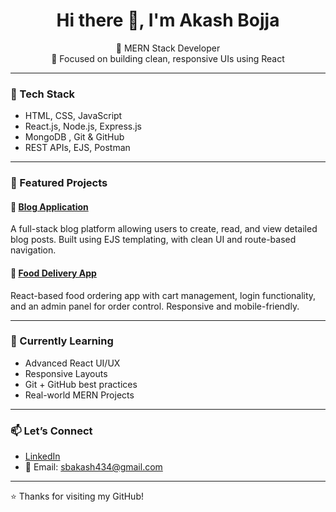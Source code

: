 <h1 align="center">Hi there 👋, I'm Akash Bojja</h1>

<p align="center">
  🚀 MERN Stack Developer <br/>
  🎯 Focused on building clean, responsive UIs using React <br/>
</p>

---

### 🔧 Tech Stack
- HTML, CSS, JavaScript
- React.js, Node.js, Express.js
- MongoDB , Git & GitHub
- REST APIs, EJS, Postman

---

### 📌 Featured Projects

#### 📝 [Blog Application](https://blog-mern-aoc0.onrender.com)
A full-stack blog platform allowing users to create, read, and view detailed blog posts. Built using EJS templating, with clean UI and route-based navigation.

#### 🥗 [Food Delivery App](https://food-devi-frontend-3kzm.onrender.com)
React-based food ordering app with cart management, login functionality, and an admin panel for order control. Responsive and mobile-friendly.

---

### 🌱 Currently Learning
- Advanced React UI/UX
- Responsive Layouts
- Git + GitHub best practices
- Real-world MERN Projects

---

### 📫 Let’s Connect
- [LinkedIn](https://www.linkedin.com/in/akash-bojja-b27930293/)
- 📧 Email: sbakash434@gmail.com

---

⭐ Thanks for visiting my GitHub!
